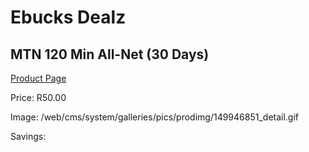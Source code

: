 
# Ebucks Dealz
## MTN 120 Min All-Net (30 Days)
[Product Page](https://www.ebucks.com/web/shop/productSelected.do?prodId=1194752782&catId=300)

Price: R50.00

Image: /web/cms/system/galleries/pics/prodimg/149946851_detail.gif

Savings: 


	